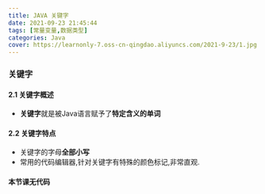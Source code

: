 ```yaml
---
title: JAVA 关键字
date: 2021-09-23 21:45:44
tags: [常量变量,数据类型]
categories: Java
cover: https://learnonly-7.oss-cn-qingdao.aliyuncs.com/2021-9-23/1.jpg
---
```


### 关键字

#### 2.1 关键字概述

- **关键字**就是被Java语言赋予了**特定含义的单词**

#### 2.2 关键字特点

- 关键字的字母**全部小写**
- 常用的代码编辑器,针对关键字有特殊的颜色标记,非常直观.

#### 本节课无代码
